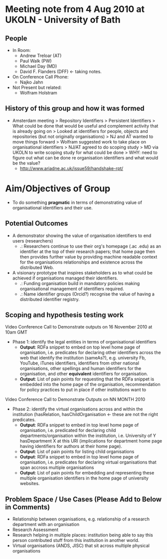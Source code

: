 # Meeting note from 4 Aug 2010 at UKOLN - University of Bath #

## People ##
  * In Room:
    * Andrew Treloar (AT)
    * Paul Walk (PW)
    * Michael Day (MD)
    * David F. Flanders (DFF) <- taking notes.
  * On Conference Call Phone:
    * Najko Jahn
  * Not Present but related:
    * Wolfram Holstram

## History of this group and how it was formed ##
  * Amsterdam meeting > Repository Identifiers > Persistent Identifiers > What could be done that would be useful and complement activity that is already going on > Looked at identifiers for people, objects and repositories (but not originally organisations) > NJ and AT wanted to move things forward > Wolfram suggested work to take place on organisational identifiers > NJ/AT agreed to do scoping study > MD via UKOLN to write scoping study for what could be done > WHY: need to figure out what can be done re organisation identifiers and what would be the value?
    * http://www.ariadne.ac.uk/issue59/handshake-rpt/

# Aim/Objectives of Group #
  * To do something **pragmatic** in terms of demonstrating value of organisational identifiers and their use.

## Potential Outcomes ##
  * A demonstrator showing the value of organisation identifiers to end users (researchers)
    * .: Researchers continue to use their org's homepage (.ac .edu) as an identifier at the top of their research papers; that home page then then provides further value by providing machine readable context for the organisations relationships and existence across the distributed Web.
  * A visionary prototype that inspires stakeholders as to what could be achieved if organisations managed their identifiers.
    * .: Funding organisation build in mandatory policies making organisational management of identifiers required.
    * .: Name identifier groups (Orcid?) recognise the value of having a distributed identifier registry.

## Scoping and hypothesis testing work ##

Video Conference Call to Demonstrate outputs on 16 November 2010 at 10am GMT
  * Phase 1: identify the legal entities in terms of organisational identifiers
    * **Output**: RDFa snippet to embed on top level home page of organisation, i.e. predicates for declaring other identifiers across the web that identify the institution (sameAs?), e.g. university Fb, YouTube, iTunes identifiers, identifiers from other national organisations, other spellings and human identifiers for the organisation, and other **equivalent** identifiers for organisation.
    * **Output**: List of pain points for requesting that the RDFa snippet is embedded into the home page of the organisation, recommendation for policy practices to put in place if other institutions want to

Video Conference Call to Demonstrate Outputs on NN MONTH 2010
  * Phase 2: identify the virtual organisations across and within the institution (hasRelation, hasChildOrganisation <- these are not the right predicates.
    * **Output**: RDFa snippet to embed in top level home page of organisation, i.e. predicated for declaring child departments/organisation within the institution, i.e. University of Y hasDepartment X at this URI (implications for department home page having identifiers for authors at their home page).
    * **Output**: List of pain points for listing child organisations
    * **Output**: RDFa snippet to embed in top level home page of organisation, i.e. predicates for declaring virtual organisations that span accross multiple organisations
    * **Output**: List of pain points for embedding and representing these multiple organisation identifiers in the home page of university websites.

## Problem Space / Use Cases (Please Add to Below in Comments) ##
  * Relationship between organisations, e.g. relationship of a research department with an organisation
  * Research Assessment
  * Research helping in multiple places: institution being able to say this person contributed stuff from this institution in another world.
  * Virtual organisations (ANDS, JISC) that sit across multiple physical organisations